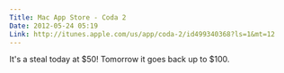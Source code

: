 ```yaml
---
Title: Mac App Store - Coda 2
Date: 2012-05-24 05:19
Link: http://itunes.apple.com/us/app/coda-2/id499340368?ls=1&mt=12
---
```


It's a steal today at $50! Tomorrow it goes back up to $100.
